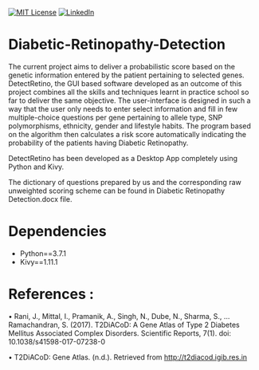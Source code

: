 [![MIT License][license-shield]][license-url]
[![LinkedIn][linkedin-shield]][linkedin-url]

# Diabetic-Retinopathy-Detection

The current project aims to deliver a probabilistic score based on the genetic information entered by the patient pertaining to selected genes. DetectRetino, the GUI based software developed as an outcome of this project combines all the skills and techniques learnt in practice school so far to deliver the same objective. The user-interface is designed in such a way that the user only needs to enter select information and fill in few multiple-choice questions per gene pertaining to allele type, SNP polymorphisms, ethnicity, gender and lifestyle habits. The program based on the algorithm then calculates a risk score automatically indicating the probability of the patients having Diabetic Retinopathy.

DetectRetino has been developed as a Desktop App completely using Python and Kivy.

The dictionary of questions prepared by us and the corresponding raw unweighted scoring scheme can be found in Diabetic Retinopathy Detection.docx file.
# Dependencies
* Python==3.7.1
* Kivy==1.11.1


# References :


•	Rani, J., Mittal, I., Pramanik, A., Singh, N., Dube, N., Sharma, S., … Ramachandran, 
S. (2017). T2DiACoD: A Gene Atlas of Type 2 Diabetes Mellitus Associated 
Complex Disorders. Scientific Reports, 7(1). doi: 10.1038/s41598-017-07238-0 

•	 T2DiACoD: Gene Atlas. (n.d.). Retrieved from http://t2diacod.igib.res.in

[license-shield]: https://img.shields.io/github/license/othneildrew/Best-README-Template.svg?style=for-the-badge
[license-url]: https://github.com/thecodeeagle/Diabetic-Retinopathy-Risk-Prediction/LICENSE.txt
[linkedin-shield]: https://img.shields.io/badge/-LinkedIn-black.svg?style=for-the-badge&logo=linkedin&colorB=555
[linkedin-url]: https://www.linkedin.com/in/ashlesha-kumar-bitsp/
